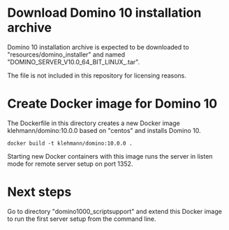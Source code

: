 Download Domino 10 installation archive
===========================================================

Domino 10 installation archive is expected to be downloaded to "resources/domino_installer" and named "DOMINO_SERVER_V10.0_64_BIT_LINUX_.tar".

The file is not included in this repository for licensing reasons.


Create Docker image for Domino 10
=============================================================================
The Dockerfile in this directory creates a new Docker image klehmann/domino:10.0.0 based on "centos" and installs Domino 10.

    docker build -t klehmann/domino:10.0.0 .

Starting new Docker containers with this image runs the server in listen mode for remote server setup on port 1352.

Next steps
============
Go to directory "domino1000_scriptsupport" and extend this Docker image to run the first server setup from the command line.
